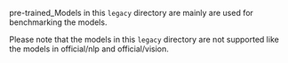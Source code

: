 pre-trained_Models in this `legacy` directory are mainly are used for benchmarking the
models.

Please note that the models in this `legacy` directory are not supported like
the models in official/nlp and official/vision.
